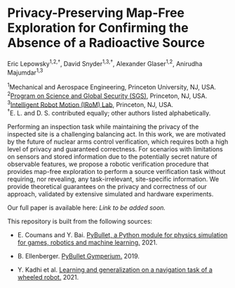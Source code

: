 # Privacy-Preserving Map-Free Exploration for Confirming the Absence of a Radioactive Source

Eric Lepowsky<sup>1,2,&dagger;</sup>, David Snyder<sup>1,3,&dagger;</sup>, Alexander Glaser<sup>1,2</sup>, Anirudha Majumdar<sup>1,3</sup>

<sup>1</sup>Mechanical and Aerospace Engineering, Princeton University, NJ, USA.<br>
<sup>2</sup>[Program on Science and Global Security (SGS)](https://sgs.princeton.edu/), Princeton, NJ, USA.<br>
<sup>3</sup>[Intelligent Robot Motion (IRoM) Lab](https://irom-lab.princeton.edu/), Princeton, NJ, USA.<br>
<sup>&dagger;</sup>E. L. and D. S. contributed equally; other authors listed alphabetically.

Performing an inspection task while maintaining the privacy of the inspected site is a challenging balancing act. In this work, we are motivated by the future of nuclear arms control verification, which requires both a high level of privacy and guaranteed correctness. For scenarios with limitations on sensors and stored information due to the potentially secret nature of observable features, we propose a robotic verification procedure that provides map-free exploration to perform a source verification task without requiring, nor revealing, any task-irrelevant, site-specific information. We provide theoretical guarantees on the privacy and correctness of our approach, validated by extensive simulated and hardware experiments.

Our full paper is available here: *Link to be added soon.*

This repository is built from the following sources:

* E. Coumans and Y. Bai. [PyBullet, a Python module for physics simulation for games, robotics and machine learning.](http://pybullet.org) 2021.

* B. Ellenberger. [PyBullet Gymperium.](https://github.com/benelot/pybullet-gym) 2019.

* Y. Kadhi et al. [Learning and generalization on a navigation task of a wheeled robot.](https://github.com/Yurof/WheeledRobotSimulations/) 2021.
